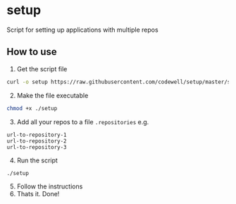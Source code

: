# setup

Script for setting up applications with multiple repos

## How to use

1. Get the script file

```bash
curl -o setup https://raw.githubusercontent.com/codewell/setup/master/setup
```

2. Make the file executable

```bash
chmod +x ./setup
```

3. Add all your repos to a file `.repositories` e.g.

```
url-to-repository-1
url-to-repository-2
url-to-repository-3
```

4. Run the script

```bash
./setup
```

5. Follow the instructions
6. Thats it. Done!
